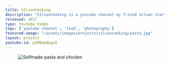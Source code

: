 ```yaml
---
title: S1lvanCooking
description: "S1lvanCooking is a youtube channel my friend Silvan started in early 2017. Like the name says, it is all about cooking. I help him out with video production (and in turn get to eat delicious meals!) as well as photography."
released: 2017
type: Youtube Video
tags: ['youtube channel', 'food', 'photography']
featured-image: "/assets/images/projects/s1lvancooking/pasta.jpg"
layout: project
youtube-id: pVRBam8wgzE
---
```

<figure class="wide">
    <img src="{{ site.url }}/assets/images/projects/s1lvancooking/pasta.jpg" alt="Selfmade pasta and chicken" />
</figure>
